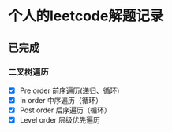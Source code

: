 # 个人的leetcode解题记录

## 已完成

### 二叉树遍历   

- [x] Pre order   前序遍历(递归、循环)
- [x] In order    中序遍历（循环）
- [x] Post order  后序遍历（循环）
- [x] Level order 层级优先遍历 